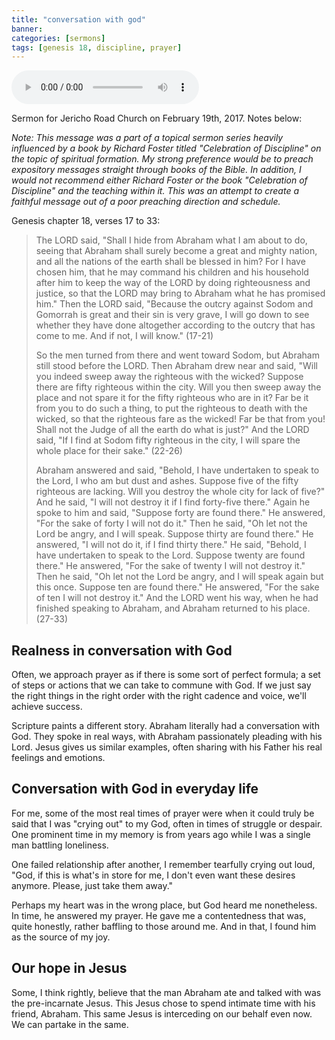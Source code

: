 ```yaml
---
title: "conversation with god"
banner:
categories: [sermons]
tags: [genesis 18, discipline, prayer]
---
```


<audio controls src="/assets/posts/sermons/2017-02-19-conversation-with-god.mp3"></audio>

Sermon for Jericho Road Church on February 19th, 2017. Notes below:

_Note: This message was a part of a topical sermon series heavily influenced by a book by Richard Foster titled "Celebration of Discipline" on the topic of spiritual formation. My strong preference would be to preach expository messages straight through books of the Bible. In addition, I would not recommend either Richard Foster or the book "Celebration of Discipline" and the teaching within it. This was an attempt to create a faithful message out of a poor preaching direction and schedule._

Genesis chapter 18, verses 17 to 33:

> The LORD said, "Shall I hide from Abraham what I am about to do, seeing that Abraham shall surely become a great and mighty nation, and all the nations of the earth shall be blessed in him? For I have chosen him, that he may command his children and his household after him to keep the way of the LORD by doing righteousness and justice, so that the LORD may bring to Abraham what he has promised him." Then the LORD said, "Because the outcry against Sodom and Gomorrah is great and their sin is very grave, I will go down to see whether they have done altogether according to the outcry that has come to me. And if not, I will know." (17-21)
>
> So the men turned from there and went toward Sodom, but Abraham still stood before the LORD. Then Abraham drew near and said, "Will you indeed sweep away the righteous with the wicked? Suppose there are fifty righteous within the city. Will you then sweep away the place and not spare it for the fifty righteous who are in it? Far be it from you to do such a thing, to put the righteous to death with the wicked, so that the righteous fare as the wicked! Far be that from you! Shall not the Judge of all the earth do what is just?" And the LORD said, "If I find at Sodom fifty righteous in the city, I will spare the whole place for their sake." (22-26)
>
> Abraham answered and said, "Behold, I have undertaken to speak to the Lord, I who am but dust and ashes. Suppose five of the fifty righteous are lacking. Will you destroy the whole city for lack of five?" And he said, "I will not destroy it if I find forty-five there." Again he spoke to him and said, "Suppose forty are found there." He answered, "For the sake of forty I will not do it." Then he said, "Oh let not the Lord be angry, and I will speak. Suppose thirty are found there." He answered, "I will not do it, if I find thirty there." He said, "Behold, I have undertaken to speak to the Lord. Suppose twenty are found there." He answered, "For the sake of twenty I will not destroy it." Then he said, "Oh let not the Lord be angry, and I will speak again but this once. Suppose ten are found there." He answered, "For the sake of ten I will not destroy it." And the LORD went his way, when he had finished speaking to Abraham, and Abraham returned to his place. (27-33)

## Realness in conversation with God

Often, we approach prayer as if there is some sort of perfect formula; a set of steps or actions that we can take to commune with God. If we just say the right things in the right order with the right cadence and voice, we'll achieve success.

Scripture paints a different story. Abraham literally had a conversation with God. They spoke in real ways, with Abraham passionately pleading with his Lord. Jesus gives us similar examples, often sharing with his Father his real feelings and emotions.

## Conversation with God in everyday life

For me, some of the most real times of prayer were when it could truly be said that I was "crying out" to my God, often in times of struggle or despair. One prominent time in my memory is from years ago while I was a single man battling loneliness.

One failed relationship after another, I remember tearfully crying out loud, "God, if this is what's in store for me, I don't even want these desires anymore. Please, just take them away."

Perhaps my heart was in the wrong place, but God heard me nonetheless. In time, he answered my prayer. He gave me a contentedness that was, quite honestly, rather baffling to those around me. And in that, I found him as the source of my joy.

## Our hope in Jesus

Some, I think rightly, believe that the man Abraham ate and talked with was the pre-incarnate Jesus. This Jesus chose to spend intimate time with his friend, Abraham. This same Jesus is interceding on our behalf even now. We can partake in the same.
